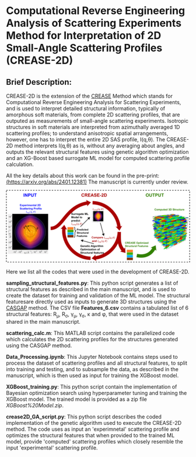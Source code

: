 # Computational Reverse Engineering Analysis of Scattering Experiments Method for Interpretation of 2D Small-Angle Scattering Profiles (CREASE-2D)

## Brief Description:
CREASE-2D is the extension of the [CREASE](https://github.com/arthijayaraman-lab/crease_ga) Method which stands for Computational Reverse Engineering Analysis for Scattering Experiments, and is used to interpret detailed structural information, typically of amorphous soft materials, from complete 2D scattering profiles, that are outputed as measurements of small-angle scattering experiments. Isotropic structures in soft materials are interpreted from azimuthally averaged 1D scattering profiles; to understand anisotropic spatial arrangements, however, one has to interpret the entire 2D SAS profile, I(q,θ). The CREASE-2D method interprets I(q,θ) as is, without any averaging about angles, and outputs the relevant structural features using genetic algorithm optimization and an XG-Boost based surrogate ML model for computed scattering profile calculation.

All the key details about this work can be found in the pre-print: [(https://arxiv.org/abs/2401.12381)](https://arxiv.org/abs/2401.12381)
The manuscript is currently under review.

![CREASE-2D](https://github.com/arthijayaraman-lab/CREASE-2D/blob/main/TOC.png)

Here we list all the codes that were used in the development of CREASE-2D.

__sampling_structural_features.py__: This python script generates a list of structural features as described in the main manuscript, and is used to create the dataset for training and validation of the ML model. The structural featuresare directly used as inputs to generate 3D structures using the [CASGAP](https://github.com/arthijayaraman-lab/casgap) method. The CSV file __Features_6.csv__ contains a tabulated list of 6 structural features:  R<sub>μ</sub>, R<sub>σ</sub>, γ<sub>μ</sub>, γ<sub>σ</sub>, κ and φ, that were used in the dataset shared in the main manuscript.

__scattering_calc.m__: This MATLAB script contains the parallelized code which calculates the 2D scattering profiles for the structures generated using the CASGAP method.

__Data_Processing.ipynb__: This Jupyter Notebook contains steps used to process the dataset of scattering profiles and all structural features, to split into training and testing, and to subsample the data, as described in the manuscript, which is then used as input for training the XGBoost model.

__XGBoost_training.py__: This python script contain the implementation of Bayesian optimization search using hyperparameter tuning and training the XGBoost model. The trained model is provided as a zip file _XGBoost%20Model.zip_.

__crease2D_GA_script.py__: This python script describes the coded implementation of the genetic algorithm used to execute the CREASE-2D method. The code uses as input an 'experimnetal' scattering profile and optimizes the structural features that when provided to the trained ML model, provide 'computed' scattering profiles which closely resemble the input 'experimental' scattering profile.
